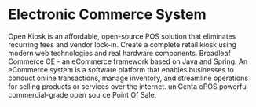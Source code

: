 # Electronic Commerce System

Open Kiosk is an affordable, open-source POS solution that eliminates recurring fees and vendor lock-in. Create a complete retail kiosk using modern web technologies and real hardware components. Broadleaf Commerce CE - an eCommerce framework based on Java and Spring. An eCommerce system is a software platform that enables businesses to conduct online transactions, manage inventory, and streamline operations for selling products or services over the internet. uniCenta oPOS powerful commercial-grade open source Point Of Sale.